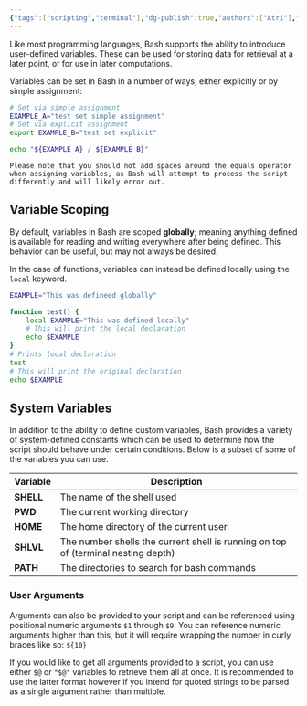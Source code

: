 ```yaml
---
{"tags":["scripting","terminal"],"dg-publish":true,"authors":["Atri"],"permalink":"/tech/programming/bash/2-basic-concepts/2-2-variables/","dgPassFrontmatter":true,"noteIcon":"","created":"2024-03-04T13:39:22.928-05:00","updated":"2024-03-08T03:26:27.993-05:00"}
---
```


Like most programming languages, Bash supports the ability to introduce user-defined variables. These can be used for storing data for retrieval at a later point, or for use in later computations.

Variables can be set in Bash in a number of ways, either explicitly or by simple assignment:

```bash
# Set via simple assignment
EXAMPLE_A="test set simple assignment"
# Set via explicit assignment
export EXAMPLE_B="test set explicit"

echo "${EXAMPLE_A} / ${EXAMPLE_B}"
```

```ad-warning
Please note that you should not add spaces around the equals operator when assigning variables, as Bash will attempt to process the script differently and will likely error out.
```
## Variable Scoping

By default, variables in Bash are scoped **globally**; meaning anything defined is available for reading and writing everywhere after being defined. This behavior can be useful, but may not always be desired.

In the case of functions, variables can instead be defined locally using the `local` keyword.

```bash
EXAMPLE="This was defineed globally"

function test() {
	local EXAMPLE="This was defined locally"
	# This will print the local declaration
	echo $EXAMPLE
}
# Prints local declaration
test
# This will print the original declaration
echo $EXAMPLE
```

## System Variables

In addition to the ability to define custom variables, Bash provides a variety of system-defined constants which can be used to determine how the script should behave under certain conditions. Below is a subset of some of the variables you can use.

| Variable  | Description                                                                       |
| --------- | --------------------------------------------------------------------------------- |
| **SHELL** | The name of the shell used                                                        |
| **PWD**   | The current working directory                                                     |
| **HOME**  | The home directory of the current user                                            |
| **SHLVL** | The number shells the current shell is running on top of (terminal nesting depth) |
| **PATH**  | The directories to search for bash commands                                       |
### User Arguments

Arguments can also be provided to your script and can be referenced using positional numeric arguments `$1` through `$9`. You can reference numeric arguments higher than this, but it will require wrapping the number in curly braces like so: `${10}`

If you would like to get all arguments provided to a script, you can use either `$@` or `"$@"` variables to retrieve them all at once. It is recommended to use the latter format however if you intend for quoted strings to be parsed as a single argument rather than multiple.
